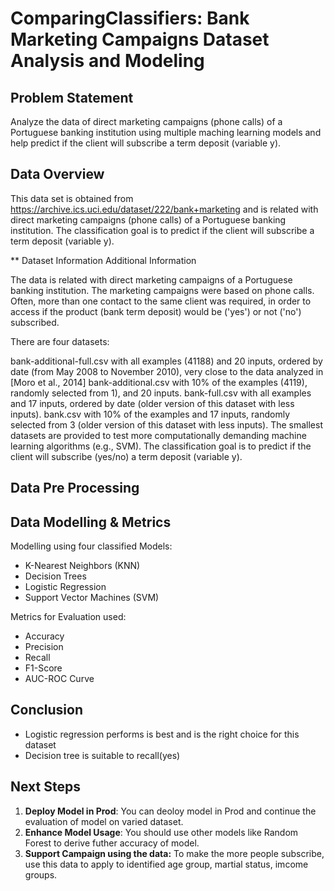 # ComparingClassifiers: Bank Marketing Campaigns Dataset Analysis and Modeling

## Problem Statement
Analyze the data of direct marketing campaigns (phone calls) of a Portuguese banking institution using multiple maching learning models and help predict if the client will subscribe a term deposit (variable y).

## Data Overview
This data set is obtained from https://archive.ics.uci.edu/dataset/222/bank+marketing and is related with direct marketing campaigns (phone calls) of a Portuguese banking institution. The classification goal is to predict if the client will subscribe a term deposit (variable y).

** Dataset Information
Additional Information

The data is related with direct marketing campaigns of a Portuguese banking institution. The marketing campaigns were based on phone calls. Often, more than one contact to the same client was required, in order to access if the product (bank term deposit) would be ('yes') or not ('no') subscribed.

There are four datasets:

bank-additional-full.csv with all examples (41188) and 20 inputs, ordered by date (from May 2008 to November 2010), very close to the data analyzed in [Moro et al., 2014]
bank-additional.csv with 10% of the examples (4119), randomly selected from 1), and 20 inputs.
bank-full.csv with all examples and 17 inputs, ordered by date (older version of this dataset with less inputs).
bank.csv with 10% of the examples and 17 inputs, randomly selected from 3 (older version of this dataset with less inputs). The smallest datasets are provided to test more computationally demanding machine learning algorithms (e.g., SVM).
The classification goal is to predict if the client will subscribe (yes/no) a term deposit (variable y).

## Data Pre Processing


## Data Modelling & Metrics
Modelling using four classified Models:
- K-Nearest Neighbors (KNN)
- Decision Trees
- Logistic Regression
- Support Vector Machines (SVM)

Metrics for Evaluation used:
- Accuracy
- Precision
- Recall
- F1-Score
- AUC-ROC Curve


## Conclusion
- Logistic regression performs is best and is the right choice for this dataset  
- Decision tree is suitable to recall(yes)

## Next Steps
1. **Deploy Model in Prod**: You can deoloy model in Prod and continue the evaluation of model on varied dataset.
2. **Enhance Model Usage**: You should use other models like Random Forest to derive futher accuracy of model.
3. **Support Campaign using the data:** To make the more people subscribe, use this data to apply to identified age group, martial status, imcome groups.
